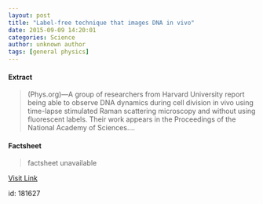 ```yaml
---
layout: post
title: "Label-free technique that images DNA in vivo"
date: 2015-09-09 14:20:01
categories: Science
author: unknown author
tags: [general physics]
---
```



#### Extract
>(Phys.org)—A group of researchers from Harvard University report being able to observe DNA dynamics during cell division in vivo using time-lapse stimulated Raman scattering microscopy and without using fluorescent labels. Their work appears in the Proceedings of the National Academy of Sciences....

#### Factsheet
>factsheet unavailable

[Visit Link](http://phys.org/news/2015-09-label-free-technique-images-dna-vivo.html)

id:  181627


